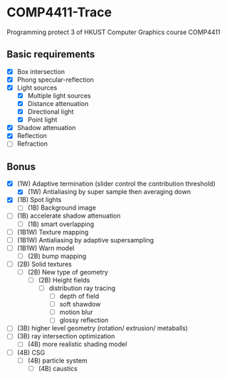 # **COMP4411-Trace**

Programming protect 3 of HKUST Computer Graphics course COMP4411

## Basic requirements

- [x] Box intersection
- [x] Phong specular-reflection
- [x] Light sources
  - [x] Multiple light sources
  - [x] Distance attenuation
  - [x] Directional light
  - [x] Point light
- [x] Shadow attenuation
- [x] Reflection
- [ ] Refraction

## Bonus

- [X] (1W) Adaptive termination (slider control the contribution threshold)
  - [X] (1W) Antialiasing by super sample then averaging down
- [X] (1B) Spot lights
  - [ ] (1B) Background image
- [ ] (1B) accelerate shadow attenuation
  - [ ] (1B) smart overlapping
- [ ] (1B1W) Texture mapping
- [ ] (1B1W) Antialiasing by adaptive supersampling
- [ ] (1B1W) Warn model
  - [ ] (2B) bump mapping
- [ ] (2B) Solid textures
  - [ ] (2B) New type of geometry
    - [ ] (2B) Height fields
      - [ ] distribution ray tracing
        - [ ] depth of field
        - [ ] soft shawdow
        - [ ] motion blur
        - [ ] glossy reflection
- [ ] (3B) higher level geometry (rotation/ extrusion/ metaballs)
- [ ] (3B) ray intersection optimization
  - [ ] (4B) more realistic shading model
- [ ] (4B) CSG
  - [ ] (4B) particle system
    - [ ] (4B) caustics
